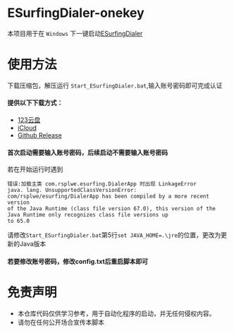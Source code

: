 # ESurfingDialer-onekey
本项目用于在 `Windows` 下一键启动[ESurfingDialer](https://github.com/Rsplwe/ESurfingDialer)

# 使用方法

下载压缩包，解压运行 `Start_ESurfingDialer.bat`,输入账号密码即可完成认证

#### 提供以下下载方式：
- [123云盘](https://www.123865.com/s/GDD4Td-Q4Wp3)
- [iCloud](https://www.icloud.com/iclouddrive/035UsldqSksKcnTcQ7keddHuw#ESurfingDialer-One-Click-Windows-1.8.0)
- [Github Release](https://github.com/dogliu666/ESurfingDialer-One-Click-Windows/releases/tag/Latest)

#### 首次启动需要输入账号密码，后续启动不需要输入账号密码

若在开始运行时遇到
```
错误:加载主类 com.rsplwe.esurfing.DialerApp 时出现 LinkageError
java. lang. UnsupportedClassVersionError: com/rsplwe/esurfing/DialerApp has been compiled by a more recent version
of the Java Runtime (class file version 67.0), this version of the Java Runtime only recognizes class file versions up
to 65.0
```
请修改`Start_ESurfingDialer.bat`第5行`set JAVA_HOME=.\jre`的位置，更改为更新的Java版本

#### 若要修改账号密码，修改config.txt后重启脚本即可

# 免责声明

- 本仓库代码仅供学习参考，用于自动化程序的启动，并无任何侵权内容。
- 请勿在任何公开场合宣传本脚本
